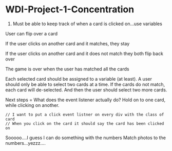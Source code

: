 # WDI-Project-1-Concentration

1. Must be able to keep track of when a card is clicked on...use variables


User can flip over a card

If the user clicks on another card and it matches, they stay

If the user clicks on another card and it does not match they both flip back over

The game is over when the user has matched all the cards

Each selected card should be assigned to a variable (at least). A user should only be able to select two cards at a time. If the cards do not match, each card will de-selected. And then the user should select two more cards.

Next steps = What does the event listener actually do? Hold on to one card, while clicking on another.


	// I want to put a click event listner on every div with the class of card
	// When you click on the card it should say the card has been clicked on

Sooooo....I guess I can do something with the numbers
Match photos to the numbers...yezzz....